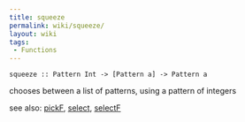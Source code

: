 ```yaml
---
title: squeeze
permalink: wiki/squeeze/
layout: wiki
tags:
 - Functions
---
```


    squeeze :: Pattern Int -> [Pattern a] -> Pattern a

chooses between a list of patterns, using a pattern of integers

see also: [pickF](pickF "wikilink"), [select](select "wikilink"),
[selectF](selectF "wikilink")
